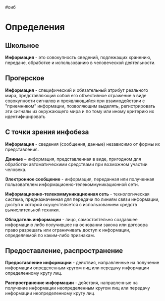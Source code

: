 #оиб
# Определения
## Школьное
**Информация** - это совокупность сведений, подлежащих хранению, передаче, обработке и использованию в человеческой деятельности.
## Прогерское
**Информация** - специфический и обязательный атрибут реального мира, представляющий собой его объективное отражение в виде совокупности сигналов и проявляющийся при взаимодействии с "приемником" информации, позволяющим выделять, регистрировать эти сигналы из окружающего мира и по тому или иному критерию их идентифицировать
## С точки зрения инфобеза
**Информация** - сведения (сообщения, данные) независимо от формы их представления.

**Данные** – информация, представленная в виде, пригодном для обработки автоматическими средствами при возможном участии человека.

**Электронное сообщение** - информация, переданная или полученная пользователем информационно-телекоммуникационной сети.

**Информационно-телекоммуникационная сеть** - технологическая система, предназначенная для передачи по линиям связи информации, доступ к которой осуществляется с использованием средств вычислительной техники.

**Обладатель информации** - лицо, самостоятельно создавшее информацию либо получившее на основании закона или договора право разрешать или ограничивать доступ к информации, определяемой по каким-либо признакам.

## Предоставление, распространение
**Предоставление информации** - действия, направленные на получение информации определенным кругом лиц или передачу информации определенному кругу лиц.

**Распространение информации** - действия, направленные на получение информации неопределенным кругом лиц или передачу информации неопределенному кругу лиц.

